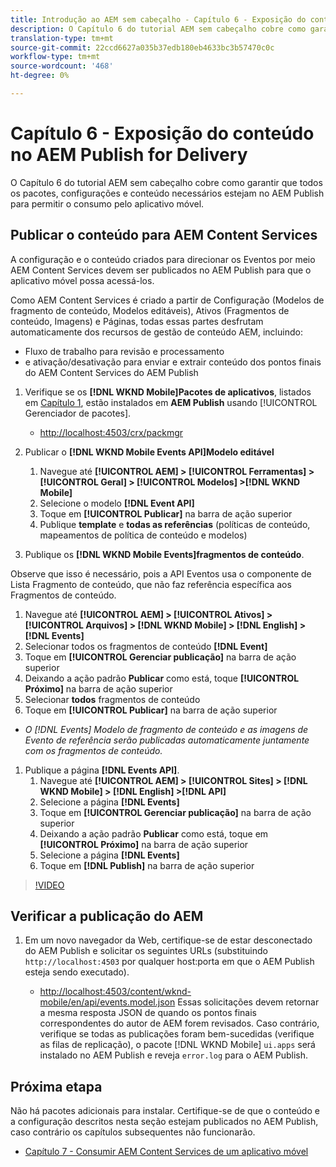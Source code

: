 ```yaml
---
title: Introdução ao AEM sem cabeçalho - Capítulo 6 - Exposição do conteúdo no AEM Publish como JSON
description: O Capítulo 6 do tutorial AEM sem cabeçalho cobre como garantir que todos os pacotes, configurações e conteúdo necessários estejam no AEM Publish para permitir o consumo do aplicativo móvel.
translation-type: tm+mt
source-git-commit: 22ccd6627a035b37edb180eb4633bc3b57470c0c
workflow-type: tm+mt
source-wordcount: '468'
ht-degree: 0%

---
```



# Capítulo 6 - Exposição do conteúdo no AEM Publish for Delivery

O Capítulo 6 do tutorial AEM sem cabeçalho cobre como garantir que todos os pacotes, configurações e conteúdo necessários estejam no AEM Publish para permitir o consumo pelo aplicativo móvel.

## Publicar o conteúdo para AEM Content Services

A configuração e o conteúdo criados para direcionar os Eventos por meio AEM Content Services devem ser publicados no AEM Publish para que o aplicativo móvel possa acessá-los.

Como AEM Content Services é criado a partir de Configuração (Modelos de fragmento de conteúdo, Modelos editáveis), Ativos (Fragmentos de conteúdo, Imagens) e Páginas, todas essas partes desfrutam automaticamente dos recursos de gestão de conteúdo AEM, incluindo:

* Fluxo de trabalho para revisão e processamento
* e ativação/desativação para enviar e extrair conteúdo dos pontos finais do AEM Content Services do AEM Publish

1. Verifique se os **[!DNL WKND Mobile]Pacotes de aplicativos**, listados em [Capítulo 1](./chapter-1.md#wknd-mobile-application-packages), estão instalados em **AEM Publish** usando [!UICONTROL Gerenciador de pacotes].
   * [http://localhost:4503/crx/packmgr](http://localhost:4503/crx/packmgr)

1. Publicar o **[!DNL WKND Mobile Events API]Modelo editável**
   1. Navegue até **[!UICONTROL AEM] > [!UICONTROL Ferramentas] > [!UICONTROL Geral] > [!UICONTROL Modelos] >[!DNL WKND Mobile]**
   1. Selecione o modelo **[!DNL Event API]**
   1. Toque em **[!UICONTROL Publicar]** na barra de ação superior
   1. Publique **template** e **todas as referências** (políticas de conteúdo, mapeamentos de política de conteúdo e modelos)

1. Publique os **[!DNL WKND Mobile Events]fragmentos de conteúdo**.

Observe que isso é necessário, pois a API Eventos usa o componente de Lista Fragmento de conteúdo, que não faz referência específica aos Fragmentos de conteúdo.
1. Navegue até **[!UICONTROL AEM] > [!UICONTROL Ativos] > [!UICONTROL Arquivos] > [!DNL WKND Mobile] > [!DNL English] >[!DNL Events]**
1. Selecionar todos os fragmentos de conteúdo **[!DNL Event]**
1. Toque em **[!UICONTROL Gerenciar publicação]** na barra de ação superior
1. Deixando a ação padrão **Publicar** como está, toque **[!UICONTROL Próximo]** na barra de ação superior
1. Selecionar **todos** fragmentos de conteúdo
1. Toque em **[!UICONTROL Publicar]** na barra de ação superior
* *O [!DNL Events] Modelo de fragmento de conteúdo e as imagens de Evento de referência serão publicadas automaticamente juntamente com os fragmentos de conteúdo.*

1. Publique a página **[!DNL Events API]**.
   1. Navegue até **[!UICONTROL AEM] > [!UICONTROL Sites] > [!DNL WKND Mobile] > [!DNL English] >[!DNL API]**
   1. Selecione a página **[!DNL Events]**
   1. Toque em **[!UICONTROL Gerenciar publicação]** na barra de ação superior
   1. Deixando a ação padrão **Publicar** como está, toque em **[!UICONTROL Próximo]** na barra de ação superior
   1. Selecione a página **[!DNL Events]**
   1. Toque em **[!DNL Publish]** na barra de ação superior

>[!VIDEO](https://video.tv.adobe.com/v/28343/?quality=12&learn=on)

## Verificar a publicação do AEM

1. Em um novo navegador da Web, certifique-se de estar desconectado do AEM Publish e solicitar os seguintes URLs (substituindo `http://localhost:4503` por qualquer host:porta em que o AEM Publish esteja sendo executado).

   * [http://localhost:4503/content/wknd-mobile/en/api/events.model.json](http://localhost:4503/content/wknd-mobile/en/api/events.model.tidy.json)
   Essas solicitações devem retornar a mesma resposta JSON de quando os pontos finais correspondentes do autor de AEM forem revisados. Caso contrário, verifique se todas as publicações foram bem-sucedidas (verifique as filas de replicação), o pacote [!DNL WKND Mobile] `ui.apps` será instalado no AEM Publish e reveja `error.log` para o AEM Publish.

## Próxima etapa

Não há pacotes adicionais para instalar. Certifique-se de que o conteúdo e a configuração descritos nesta seção estejam publicados no AEM Publish, caso contrário os capítulos subsequentes não funcionarão.

* [Capítulo 7 - Consumir AEM Content Services de um aplicativo móvel](./chapter-7.md)
